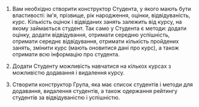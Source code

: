 1. Вам необхідно створити конструктор Студента, у якого мають бути властивості: 
ім'я, прізвище, рік народження, оцінки, відвідуваність, курс. Кількість оцінок і відвіданих занять залежить
від курсу, на якому займається студент. Так само у Студента є методи: додати оцінку, додати відвідування, 
отримати середню успішність, отримати середнє відвідування, отримати кількість пройдених занять, змінити
курс (мають оновитися дані про курс), а також отримати всю інформацію про студента.

2. Додати Студенту можливість навчатися на кількох курсах з можливістю додавання і видалення курсу.

3. Створити конструктор Група, яка має список студентів і методи для додавання, 
видалення студентів, а також одержання рейтингу студентів за відвідуваністю і успішністю.
